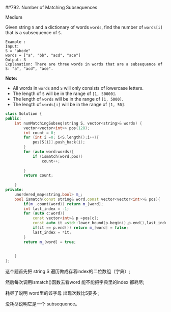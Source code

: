 \##792. Number of Matching Subsequences

Medium

Given string `S` and a dictionary of words `words`, find the number of `words[i]` that is a subsequence of `S`.

```
Example :
Input: 
S = "abcde"
words = ["a", "bb", "acd", "ace"]
Output: 3
Explanation: There are three words in words that are a subsequence of S: "a", "acd", "ace".
```

**Note:**

- All words in `words` and `S` will only consists of lowercase letters.
- The length of `S` will be in the range of `[1, 50000]`.
- The length of `words` will be in the range of `[1, 5000]`.
- The length of `words[i]` will be in the range of `[1, 50]`.



```c++
class Solution {
public:
    int numMatchingSubseq(string S, vector<string>& words) {
        vector<vector<int>> pos(128);
        int count = 0;
        for (int i =0; i<S.length();i++){
            pos[S[i]].push_back(i);
        }
        for (auto word:words){
            if (ismatch(word,pos))
                count++;
            
        }
        return count;
        
    }
private:
    unordered_map<string,bool> m_;
    bool ismatch(const string& word,const vector<vector<int>>& pos){
        if(m_.count(word)) return m_[word];
        int last_index = -1;
        for (auto c:word){
            const vector<int>& p =pos[c];
            const auto it =std::lower_bound(p.begin(),p.end(),last_index+1);
            if(it == p.end()) return m_[word] = false;
            last_index = *it;
        }
        return m_[word] = true;
        
        
    }
};
```



这个题首先把 string S 遍历做成存着index的二位数组（字典）;

然后每次调用ismatch()函数去看word 能不能把字典里的index 都耗尽;

耗尽了说明 word里的该字母 出现次数比S要多 ;

没耗尽说明它是一个 subsequence。

